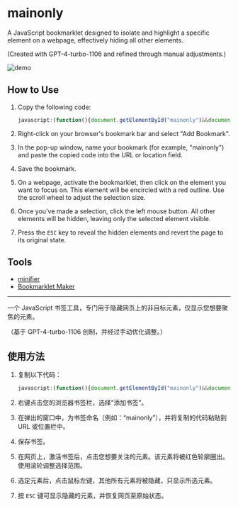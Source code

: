 # mainonly

A JavaScript bookmarklet designed to isolate and highlight a specific element on a webpage, effectively hiding all other elements.

(Created with GPT-4-turbo-1106 and refined through manual adjustments.)

![demo](mainonly.gif)

## How to Use

1. Copy the following code:

    ```JavaScript
    javascript:(function(){document.getElementById("mainonly")&&document.dispatchEvent(new KeyboardEvent("keydown",{key:"Escape"}));var e=document.body,n=e.id;e.id="mainonly";let t=document.head.appendChild(document.createElement("style"));function i(t){t instanceof HTMLElement&&(n?e.id=n:e.removeAttribute("id"),n=(e=t).id,e.id="mainonly")}function o(e){i(e.target)}function d(e){e.preventDefault(),t.textContent="* { visibility: hidden; } #mainonly, #mainonly * { visibility: visible; }",v()}function r(i){"Escape"===i.key&&(i.preventDefault(),t.remove(),document.removeEventListener("keydown",r),v(),n?e.id=n:e.removeAttribute("id"))}function l(n){n.preventDefault(),n.deltaY<0?i(e.parentElement):i(e.firstElementChild)}function v(){document.removeEventListener("mouseover",o),document.removeEventListener("click",d),document.removeEventListener("wheel",l)}t.textContent="#mainonly { outline: 2px solid red; }",document.addEventListener("mouseover",o),document.addEventListener("click",d),document.addEventListener("wheel",l,{passive:!1}),document.addEventListener("keydown",r)}())
    ```

2. Right-click on your browser's bookmark bar and select "Add Bookmark".
3. In the pop-up window, name your bookmark (for example, "mainonly") and paste the copied code into the URL or location field.
4. Save the bookmark.
5. On a webpage, activate the bookmarklet, then click on the element you want to focus on. This element will be encircled with a red outline. Use the scroll wheel to adjust the selection size.
6. Once you've made a selection, click the left mouse button. All other elements will be hidden, leaving only the selected element visible.
7. Press the `ESC` key to reveal the hidden elements and revert the page to its original state.

## Tools

- [minifier](https://www.toptal.com/developers/javascript-minifier)
- [Bookmarklet Maker](https://caiorss.github.io/bookmarklet-maker/)

---

一个 JavaScript 书签工具，专门用于隐藏网页上的非目标元素，仅显示您想要聚焦的元素。

（基于 GPT-4-turbo-1106 创制，并经过手动优化调整。）

## 使用方法

1. 复制以下代码：

    ```JavaScript
    javascript:(function(){document.getElementById("mainonly")&&document.dispatchEvent(new KeyboardEvent("keydown",{key:"Escape"}));var e=document.body,n=e.id;e.id="mainonly";let t=document.head.appendChild(document.createElement("style"));function i(t){t instanceof HTMLElement&&(n?e.id=n:e.removeAttribute("id"),n=(e=t).id,e.id="mainonly")}function o(e){i(e.target)}function d(e){e.preventDefault(),t.textContent="* { visibility: hidden; } #mainonly, #mainonly * { visibility: visible; }",v()}function r(i){"Escape"===i.key&&(i.preventDefault(),t.remove(),document.removeEventListener("keydown",r),v(),n?e.id=n:e.removeAttribute("id"))}function l(n){n.preventDefault(),n.deltaY<0?i(e.parentElement):i(e.firstElementChild)}function v(){document.removeEventListener("mouseover",o),document.removeEventListener("click",d),document.removeEventListener("wheel",l)}t.textContent="#mainonly { outline: 2px solid red; }",document.addEventListener("mouseover",o),document.addEventListener("click",d),document.addEventListener("wheel",l,{passive:!1}),document.addEventListener("keydown",r)}())
    ```

2. 右键点击您的浏览器书签栏，选择“添加书签”。
3. 在弹出的窗口中，为书签命名（例如：“mainonly”），并将复制的代码粘贴到 URL 或位置栏中。
4. 保存书签。
5. 在网页上，激活书签后，点击您想要关注的元素。该元素将被红色轮廓圈出。使用滚轮调整选择范围。
6. 选定元素后，点击鼠标左键，其他所有元素将被隐藏，只显示所选元素。
7. 按 `ESC` 键可显示隐藏的元素，并恢复网页至原始状态。
